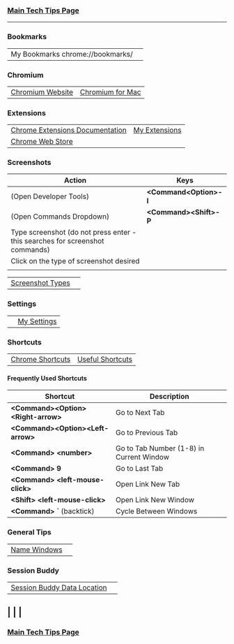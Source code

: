 ### [Main Tech Tips Page](https://github.com/sethfuller/tips/blob/main/tech_tips/README.md)

----------

### Bookmarks

|                                     |   |
|-------------------------------------|---|
| My Bookmarks chrome://bookmarks/ |   |

### Chromium

|                                               |                                                                                                                     |
|-----------------------------------------------|---------------------------------------------------------------------------------------------------------------------|
| [Chromium Website](https://www.chromium.org/) | [Chromium for Mac](https://chromium.googlesource.com/chromium/src/+/refs/heads/main/docs/mac_build_instructions.md) |

### Extensions
|                                                                                  |                                                |
|----------------------------------------------------------------------------------|------------------------------------------------|
| [Chrome Extensions Documentation](https://developer.chrome.com/docs/extensions/) |  <a href="chrome://extensions/shortcuts">My Extensions</a> |
| [Chrome Web Store](https://chrome.google.com/webstore/category/extensions)       |                                                |

### Screenshots

| Action                                                                           | Keys                     |
|----------------------------------------------------------------------------------|--------------------------|
| (Open Developer Tools)                                                           | **\<Command\<Option>-I** |
| (Open Commands Dropdown)                                                         | **\<Command>\<Shift>-P** |
| Type screenshot (do not press enter - this searches for screenshot commands)<br> |                          |
| Click on the type of screenshot desired                                          |                          |
|                                                                                  |                          |

|                                                                                        |   |
|----------------------------------------------------------------------------------------|---|
| [Screenshot Types](https://www.businessinsider.com/how-to-screenshot-on-google-chrome) |   |

### Settings

|   |                                   |
|---|-----------------------------------|
|   | [My Settings](chrome://settings/) |

### Shortcuts


|                                                                                                                                                                                                                                         |                                                                              |
|-----------------------------------------------------------------------------------------------------------------------------------------------------------------------------------------------------------------------------------------|------------------------------------------------------------------------------|
| [Chrome Shortcuts](https://support.google.com/chrome/answer/157179?co=GENIE.Platform%3DDesktop&hl=en#zippy=%2Ctab-and-window-shortcuts%2Cgoogle-chrome-feature-shortcuts%2Caddress-bar-shortcuts%2Cwebpage-shortcuts%2Cmouse-shortcuts) | [Useful Shortcuts](https://blog.hubspot.com/sales/chrome-keyboard-shortcuts) |

#### Frequently Used Shortcuts

| Shortcut                              | Description                              |
|---------------------------------------|------------------------------------------|
| **\<Command>\<Option>\<Right-arrow>** | Go to Next Tab                           |
| **\<Command>\<Option>\<Left-arrow>**  | Go to Previous Tab                       |
| **\<Command> \<number>**              | Go to Tab Number (1-8) in Current Window |
| **\<Command> 9**                      | Go to Last Tab                           |
| **\<Command> \<left-mouse-click>**    | Open Link New Tab                        |
| **\<Shift> \<left-mouse-click>**      | Open Link New Window                     |
| **\<Command> `** (backtick)           | Cycle Between Windows                    |

### General Tips

|                                                                                                         |   |
|---------------------------------------------------------------------------------------------------------|---|
| [Name Windows](https://www.howtogeek.com/723486/how-to-name-chrome-windows-for-alttab-and-the-taskbar/) |   |

### Session Buddy

|                                                                        |   |
|------------------------------------------------------------------------|---|
| [Session Buddy Data Location](https://sessionbuddy.com/data-location/) |   |

|                                               |                                                                                                                     |
----------

### [Main Tech Tips Page](https://github.com/sethfuller/tips/blob/main/tech_tips/README.md)
